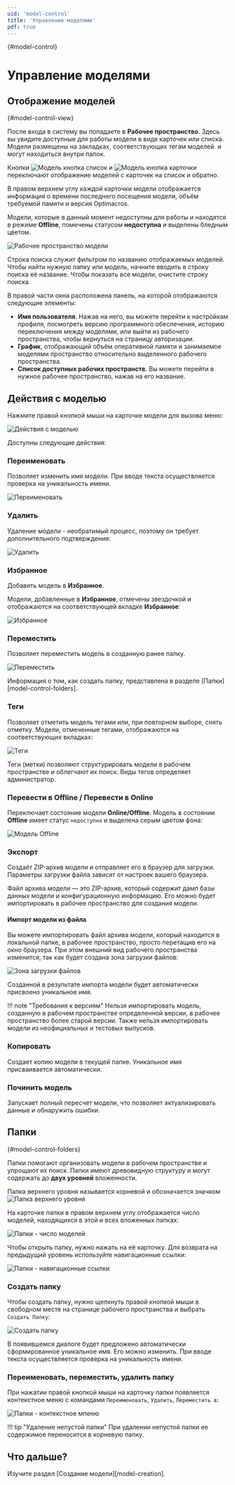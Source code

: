 ```yaml
---
uid: 'model-control'
title: 'Управление моделями'
pdf: true
---
```

[](){#model-control}
# Управление моделями

## Отображение моделей
[](){#model-control-view}

После входа в систему вы попадаете в **Рабочее пространство**. Здесь вы увидите доступные для работы модели в виде карточек или списка. Модели размещены на закладках, соответствующих тегам моделей. и могут находиться внутри папок.

Кнопки ![Модель кнопка список](../images/model-button-list.png) и ![Модель кнопка карточки](../images/model-button-cards.png) переключают отображение моделей c карточек на список и обратно.

В правом верхнем углу каждой карточки модели отображается информация о времени последнего посещения модели, объём требуемой памяти и версия Optimacros.

Модели, которые в данный момент недоступны для работы и находятся в режиме **Offline**, помечены статусом **недоступна** и выделены бледным цветом.

![Рабочее пространство модели](../images/model-workspace.png)

Строка поиска служит фильтром по названию отображаемых моделей. Чтобы найти нужную папку или модель, начните вводить в строку поиска её название. Чтобы показать все модели, очистите строку поиска.

В правой части окна расположена панель, на которой отображаются следующие элементы:

- **Имя пользователя**. Нажав на него, вы можете перейти к настройкам профиля, посмотреть версию программного обеспечения, историю переключения между моделями, или выйти из рабочего пространства, чтобы вернуться на страницу авторизации.
- **График**, отображающий объём оперативной памяти и занимаемое моделями пространство относительно выделенного рабочего пространства.
- **Список доступных рабочих пространств**. Вы можете перейти в нужное рабочее пространство, нажав на его название.

## Действия с моделью

Нажмите правой кнопкой мыши на карточке модели для вызова меню:

![Действия с моделью](../images/model-control-menu.png)

Доступны следующие действия:

### Переименовать

Позволяет изменить имя модели. При вводе текста осуществляется проверка на уникальность имени.

![Переименовать](../images/model-control-rename.png)

### Удалить

Удаление модели - необратимый процесс, поэтому он требует дополнительного подтверждения:

![Удалить](../images/model-control-delete.png)

### Избранное

Добавить модель в **Избранное**. 

Модели, добавленные в **Избранное**, отмечены звездочкой и отображаются на соответствующей вкладке **Избранное**:

![Избранное](../images/model-control-favorite.png)


### Переместить

Позволяет переместить модель в созданную ранее папку. 

![Переместить](../images/model-control-move.png)

Информация о том, как создать папку, представлена в разделе [Папки][model-control-folders].

### Теги

Позволяет отметить модель тегами или, при повторном выборе, снять отметку. Модели, отмеченные тегами, отображаются на соответствующих вкладках:

![Теги](../images/model-control-tag.png)

Теги (метки) позволяют структурировать модели в рабочем пространстве и облегчают их поиск. Виды тегов определяет администратор.

### Перевести в Offline / Перевести в Online

Переключает состояние модели **Online/Offline**. Модель в состоянии **Offline** имеет статус `недоступна` и выделена серым цветом фона:

![Модель Offline](../images/model-control-offline.png)

### Экспорт

Создаёт ZIP-архив модели и отправляет его в браузер для загрузки. Параметры загрузки файла зависят от настроек вашего браузера.

Файл архива модели — это ZIP-архив, который содержит дамп базы данных модели и конфигурационную информацию. Его можно будет импортировать в рабочее пространство для создания модели.

#### Импорт модели из файла

Вы можете импортировать файл архива модели, который находится в локальной папке, в рабочее пространство, просто перетащив его на окно браузера. При этом внешний вид рабочего пространства изменится, так как будет создана зона загрузки файлов:

![Зона загрузки файлов](../images/model-control-file-drop-zone.png)

Созданной в результате импорта модели будет автоматически присвоено уникальное имя.

!!! note "Требования к версиям"
    Нельзя импортировать модель, созданную в рабочем пространстве определенной версии, в рабочее пространство более старой версии. Также нельзя импортировать модели из неофициальных и тестовых выпусков.

### Копировать

Создает копию модели в текущей папке. Уникальное имя присваивается автоматически.

### Починить модель

Запускает полный пересчет модели, что позволяет актуализировать данные и обнаружить ошибки.

## Папки
[](){#model-control-folders}

Папки помогают организовать модели в рабочем пространстве и упрощают их поиск. Папки имеют древовидную структуру и могут содержать до **двух уровней** вложенности.

Папка верхнего уровня называется корневой и обозначается значком 
![Папка верхнего уровня](../images/model-control-root-icon.png)

На карточке папки в правом верхнем углу отображается число моделей, находящихся в этой и всех вложенных папках:

![Папки - число моделей](../images/model-control-folder-number.png)

Чтобы открыть папку, нужно нажать на её карточку. Для возврата на предыдущий уровень используйте навигационные ссылки:

![Папки - навигационные ссылки](../images/model-control-folder-levels.png)

### Создать папку

Чтобы создать папку, нужно щелкнуть правой кнопкой мыши в свободном месте на странице рабочего пространства и выбрать `Создать Папку`:

![Создать папку](../images/model-control-create-folder-menu.png)

В появившемся диалоге будет предложено автоматически сформированное уникальное имя. Его можно изменить. При вводе текста осуществляется проверка на уникальность имени.

### Переименовать, переместить, удалить папку

При нажатии правой кнопкой мыши на карточку папки появляется контекстное меню с командами `Переименовать`, `Удалить`, `Переместить в`:

![Папки - контекстное мпеню](../images/model-control-folder-commands.png)

!!! tip "Удаление непустой папки"
    При удалении непустой папки ее содержимое переносится в корневую папку.

## Что дальше?

Изучите раздел  [Создание модели][model-creation].